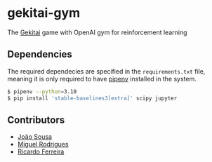 # gekitai-gym

The [Gekitai](https://boardgamegeek.com/boardgame/295449/gekitai) game with
OpenAI gym for reinforcement learning

## Dependencies

The required dependecies are specified in the `requirements.txt` file, meaning
it is only required to have [pipenv](https://pipenv.pypa.io/en/latest/)
installed in the system.

```bash
$ pipenv --python=3.10
$ pip install 'stable-baselines3[extra]' scipy jupyter
```

## Contributors

- [João Sousa](mailto:up201904739@edu.fc.up.pt)
- [Miguel Rodrigues](mailto:up201906042@edu.fe.up.pt)
- [Ricardo Ferreira](mailto:up201907835@edu.fe.up.pt)

